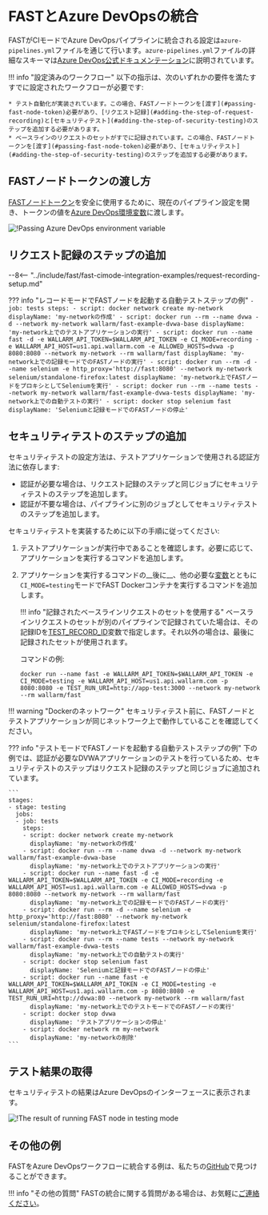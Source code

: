 # FASTとAzure DevOpsの統合

FASTがCIモードでAzure DevOpsパイプラインに統合される設定は`azure-pipelines.yml`ファイルを通じて行います。`azure-pipelines.yml`ファイルの詳細なスキーマは[Azure DevOps公式ドキュメンテーション](https://docs.microsoft.com/en-us/azure/devops/pipelines/yaml-schema?view=azure-devops&tabs=schema%2Cparameter-schema)に説明されています。

!!! info "設定済みのワークフロー"
    以下の指示は、次のいずれかの要件を満たすすでに設定されたワークフローが必要です:

    * テスト自動化が実装されています。この場合、FASTノードトークンを[渡す](#passing-fast-node-token)必要があり、[リクエスト記録](#adding-the-step-of-request-recording)と[セキュリティテスト](#adding-the-step-of-security-testing)のステップを追加する必要があります。
    * ベースラインのリクエストのセットがすでに記録されています。この場合、FASTノードトークンを[渡す](#passing-fast-node-token)必要があり、[セキュリティテスト](#adding-the-step-of-security-testing)のステップを追加する必要があります。

## FASTノードトークンの渡し方

[FASTノードトークン](../../operations/create-node.md)を安全に使用するために、現在のパイプライン設定を開き、トークンの値を[Azure DevOps環境変数](https://docs.microsoft.com/en-us/azure/devops/pipelines/process/variables?view=azure-devops&tabs=yaml%2Cbatch#environment-variables)に渡します。

![!Passing Azure DevOps environment variable](../../../images/fast/poc/common/examples/azure-devops-cimode/azure-env-var-example.png)

## リクエスト記録のステップの追加

--8<-- "../include/fast/fast-cimode-integration-examples/request-recording-setup.md"

??? info "レコードモードでFASTノードを起動する自動テストステップの例"
    ```
    - job: tests
      steps:
      - script: docker network create my-network
        displayName: 'my-networkの作成'
      - script: docker run --rm --name dvwa -d --network my-network wallarm/fast-example-dvwa-base
        displayName: 'my-network上でのテストアプリケーションの実行'
      - script: docker run --name fast -d -e WALLARM_API_TOKEN=$WALLARM_API_TOKEN -e CI_MODE=recording -e WALLARM_API_HOST=us1.api.wallarm.com -e ALLOWED_HOSTS=dvwa -p 8080:8080 --network my-network --rm wallarm/fast
        displayName: 'my-network上での記録モードでのFASTノードの実行'
      - script: docker run --rm -d --name selenium -e http_proxy='http://fast:8080' --network my-network selenium/standalone-firefox:latest
        displayName: 'my-network上でFASTノードをプロキシとしてSeleniumを実行'
      - script: docker run --rm --name tests --network my-network wallarm/fast-example-dvwa-tests
        displayName: 'my-network上での自動テストの実行'
      - script: docker stop selenium fast
        displayName: 'Seleniumと記録モードでのFASTノードの停止'
    ```

## セキュリティテストのステップの追加

セキュリティテストの設定方法は、テストアプリケーションで使用される認証方法に依存します:

* 認証が必要な場合は、リクエスト記録のステップと同じジョブにセキュリティテストのステップを追加します。
* 認証が不要な場合は、パイプラインに別のジョブとしてセキュリティテストのステップを追加します。

セキュリティテストを実装するために以下の手順に従ってください:

1. テストアプリケーションが実行中であることを確認します。必要に応じて、アプリケーションを実行するコマンドを追加します。
2. アプリケーションを実行するコマンドの__後に__、他の必要な[変数](../ci-mode-testing.md#environment-variables-in-testing-mode)とともに`CI_MODE=testing`モードでFAST Dockerコンテナを実行するコマンドを追加します。

    !!! info "記録されたベースラインリクエストのセットを使用する"
        ベースラインリクエストのセットが別のパイプラインで記録されていた場合は、その記録IDを[TEST_RECORD_ID](../ci-mode-testing.md#переменные-в-режиме-тестирования)変数で指定します。それ以外の場合は、最後に記録されたセットが使用されます。

    コマンドの例:

    ```
    docker run --name fast -e WALLARM_API_TOKEN=$WALLARM_API_TOKEN -e CI_MODE=testing -e WALLARM_API_HOST=us1.api.wallarm.com -p 8080:8080 -e TEST_RUN_URI=http://app-test:3000 --network my-network --rm wallarm/fast
    ```

!!! warning "Dockerのネットワーク"
    セキュリティテスト前に、FASTノードとテストアプリケーションが同じネットワーク上で動作していることを確認してください。

??? info "テストモードでFASTノードを起動する自動テストステップの例"
    下の例では、認証が必要なDVWAアプリケーションのテストを行っているため、セキュリティテストのステップはリクエスト記録のステップと同じジョブに追加されています。

    ```
    stages:
    - stage: testing
      jobs:
      - job: tests
        steps:
        - script: docker network create my-network
          displayName: 'my-networkの作成'
        - script: docker run --rm --name dvwa -d --network my-network wallarm/fast-example-dvwa-base
          displayName: 'my-network上でのテストアプリケーションの実行'
        - script: docker run --name fast -d -e WALLARM_API_TOKEN=$WALLARM_API_TOKEN -e CI_MODE=recording -e WALLARM_API_HOST=us1.api.wallarm.com -e ALLOWED_HOSTS=dvwa -p 8080:8080 --network my-network --rm wallarm/fast
          displayName: 'my-network上での記録モードでのFASTノードの実行'
        - script: docker run --rm -d --name selenium -e http_proxy='http://fast:8080' --network my-network selenium/standalone-firefox:latest
          displayName: 'my-network上でFASTノードをプロキシとしてSeleniumを実行'
        - script: docker run --rm --name tests --network my-network wallarm/fast-example-dvwa-tests
          displayName: 'my-network上での自動テストの実行'
        - script: docker stop selenium fast
          displayName: 'Seleniumと記録モードでのFASTノードの停止'
        - script: docker run --name fast -e WALLARM_API_TOKEN=$WALLARM_API_TOKEN -e CI_MODE=testing -e WALLARM_API_HOST=us1.api.wallarm.com -p 8080:8080 -e TEST_RUN_URI=http://dvwa:80 --network my-network --rm wallarm/fast 
          displayName: 'my-network上でのテストモードでのFASTノードの実行'
        - script: docker stop dvwa
          displayName: 'テストアプリケーションの停止'
        - script: docker network rm my-network
          displayName: 'my-networkの削除'
    ```

## テスト結果の取得

セキュリティテストの結果はAzure DevOpsのインターフェースに表示されます。

![!The result of running FAST node in testing mode](../../../images/fast/poc/common/examples/azure-devops-cimode/azure-ci-example.png)

## その他の例

FASTをAzure DevOpsワークフローに統合する例は、私たちの[GitHub](https://github.com/wallarm/fast-examples)で見つけることができます。

!!! info "その他の質問"
   FASTの統合に関する質問がある場合は、お気軽に[ご連絡ください](mailto:support@wallarm.com)。